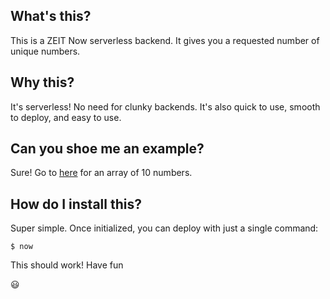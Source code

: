 ## What's this?

This is a ZEIT Now serverless backend. It gives you a requested number of unique numbers. 

## Why this? 

It's serverless! No need for clunky backends. It's also quick to use, smooth to deploy, and easy to use.

## Can you shoe me an example?

Sure! Go to [here](https://lepaya-assignment-api.tallybee.now.sh/api/?max=100&numberRequired=10) for an array of 10 numbers.

## How do I install this? 

Super simple. Once initialized, you can deploy with just a single command:

```shell
$ now
```

This should work! Have fun 

:smiley: